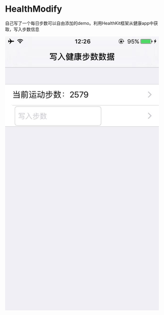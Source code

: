 # HealthModify

自己写了一个每日步数可以自由添加的demo。利用HealthKit框架从健康app中获取，写入步数信息

![image](https://github.com/niugaohang/HealthModify/blob/master/HealthSportsDemo/HealthSport01.jpeg)
